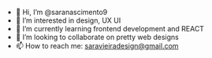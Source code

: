 - 👋 Hi, I’m @saranascimento9
- 👀 I’m interested in design, UX UI
- 🌱 I’m currently learning frontend development and REACT
- 💞️ I’m looking to collaborate on pretty web designs
- 📫 How to reach me: saravieiradesign@gmail.com

<!---
saranascimento9/saranascimento9 is a ✨ special ✨ repository because its `README.md` (this file) appears on your GitHub profile.
You can click the Preview link to take a look at your changes.
--->
